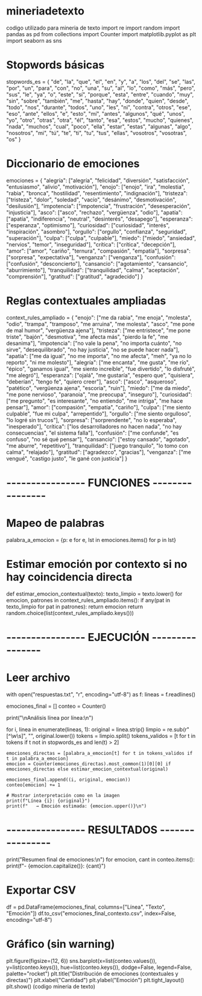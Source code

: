 # mineriadetexto
codigo utilizado para mineria de texto 
import re
import random
import pandas as pd
from collections import Counter
import matplotlib.pyplot as plt
import seaborn as sns

# Stopwords básicas
stopwords_es = {
    "de", "la", "que", "el", "en", "y", "a", "los", "del", "se", "las", "por", "un", "para", "con",
    "no", "una", "su", "al", "lo", "como", "más", "pero", "sus", "le", "ya", "o", "este", "sí",
    "porque", "esta", "entre", "cuando", "muy", "sin", "sobre", "también", "me", "hasta", "hay",
    "donde", "quien", "desde", "todo", "nos", "durante", "todos", "uno", "les", "ni", "contra",
    "otros", "ese", "eso", "ante", "ellos", "e", "esto", "mí", "antes", "algunos", "qué", "unos",
    "yo", "otro", "otras", "otra", "él", "tanto", "esa", "estos", "mucho", "quienes", "nada",
    "muchos", "cual", "poco", "ella", "estar", "estas", "algunas", "algo", "nosotros", "mi",
    "tú", "te", "ti", "tu", "tus", "ellas", "vosotros", "vosotras", "os"
}

# Diccionario de emociones
emociones = {
    "alegría": ["alegría", "felicidad", "diversión", "satisfacción", "entusiasmo", "alivio", "motivación"],
    "enojo": ["enojo", "ira", "molestia", "rabia", "bronca", "hostilidad", "resentimiento", "indignación"],
    "tristeza": ["tristeza", "dolor", "soledad", "vacío", "desánimo", "desmotivación", "desilusión"],
    "impotencia": ["impotencia", "frustración", "desesperación", "injusticia"],
    "asco": ["asco", "rechazo", "vergüenza", "odio"],
    "apatía": ["apatía", "indiferencia", "neutral", "desinterés", "desapego"],
    "esperanza": ["esperanza", "optimismo"],
    "curiosidad": ["curiosidad", "interés", "inspiración", "asombro"],
    "orgullo": ["orgullo", "confianza", "seguridad", "superación"],
    "culpa": ["culpa", "culpable"],
    "miedo": ["miedo", "ansiedad", "nervios", "temor", "inseguridad"],
    "crítica": ["crítica", "decepción"],
    "amor": ["amor", "cariño", "ternura", "compasión", "empatía"],
    "sorpresa": ["sorpresa", "expectativa"],
    "venganza": ["venganza"],
    "confusión": ["confusión", "desconcierto"],
    "cansancio": ["agotamiento", "cansancio", "aburrimiento"],
    "tranquilidad": ["tranquilidad", "calma", "aceptación", "comprensión"],
    "gratitud": ["gratitud", "agradecido"]
}

# Reglas contextuales ampliadas
context_rules_ampliado = {
    "enojo": ["me da rabia", "me enoja", "molesta", "odio", "trampa", "tramposo", "me arruina", "me molesta", "asco", "me pone de mal humor", "vergüenza ajena"],
    "tristeza": ["me entristece", "me pone triste", "bajón", "desmotiva", "me afecta más", "pierdo la fe", "me desanima"],
    "impotencia": ["no vale la pena", "no importa cuánto", "no sirve", "desequilibrado", "no hay justicia", "no se puede hacer nada"],
    "apatía": ["me da igual", "no me importa", "no me afecta", "meh", "ya no lo reporto", "ni me molesto"],
    "alegría": ["me encanta", "me gusta", "me río", "épico", "ganamos igual", "me siento increíble", "fue divertido", "lo disfruté", "me alegró"],
    "esperanza": ["ojalá", "me gustaría", "espero que", "quisiera", "deberían", "tengo fe", "quiero creer"],
    "asco": ["asco", "asqueroso", "patético", "vergüenza ajena", "escoria", "ruin"],
    "miedo": ["me da miedo", "me pone nervioso", "paranoia", "me preocupa", "inseguro"],
    "curiosidad": ["me pregunto", "es interesante", "no entiendo", "me intriga", "me hace pensar"],
    "amor": ["compasión", "empatía", "cariño"],
    "culpa": ["me siento culpable", "fue mi culpa", "arrepentido"],
    "orgullo": ["me siento orgulloso", "lo logré sin trucos"],
    "sorpresa": ["sorprendente", "no lo esperaba", "inesperado"],
    "crítica": ["los desarrolladores no hacen nada", "no hay consecuencias", "el sistema falla"],
    "confusión": ["me confunde", "es confuso", "no sé qué pensar"],
    "cansancio": ["estoy cansado", "agotado", "me aburre", "repetitivo"],
    "tranquilidad": ["juego tranquilo", "lo tomo con calma", "relajado"],
    "gratitud": ["agradezco", "gracias"],
    "venganza": ["me vengué", "castigo justo", "le gané con justicia"]
}

# ---------------- FUNCIONES ----------------

# Mapeo de palabras
palabra_a_emocion = {p: e for e, lst in emociones.items() for p in lst}

# Estimar emoción por contexto si no hay coincidencia directa
def estimar_emocion_contextual(texto):
    texto_limpio = texto.lower()
    for emocion, patrones in context_rules_ampliado.items():
        if any(pat in texto_limpio for pat in patrones):
            return emocion
    return random.choice(list(context_rules_ampliado.keys()))

# ---------------- EJECUCIÓN ----------------

# Leer archivo
with open("respuestas.txt", "r", encoding="utf-8") as f:
    lineas = f.readlines()

emociones_final = []
conteo = Counter()

print("\nAnálisis línea por línea:\n")

for i, linea in enumerate(lineas, 1):
    original = linea.strip()
    limpio = re.sub(r"[^\w\s]", "", original.lower())
    tokens = limpio.split()
    tokens_validos = [t for t in tokens if t not in stopwords_es and len(t) > 2]

    emociones_directas = [palabra_a_emocion[t] for t in tokens_validos if t in palabra_a_emocion]
    emocion = Counter(emociones_directas).most_common(1)[0][0] if emociones_directas else estimar_emocion_contextual(original)

    emociones_final.append((i, original, emocion))
    conteo[emocion] += 1

    # Mostrar interpretación como en la imagen
    print(f"Línea {i}: {original}")
    print(f"   → Emoción estimada: {emocion.upper()}\n")

# ---------------- RESULTADOS ----------------

print("Resumen final de emociones:\n")
for emocion, cant in conteo.items():
    print(f"- {emocion.capitalize()}: {cant}")

# Exportar CSV
df = pd.DataFrame(emociones_final, columns=["Línea", "Texto", "Emoción"])
df.to_csv("emociones_final_contexto.csv", index=False, encoding="utf-8")

# Gráfico (sin warning)
plt.figure(figsize=(12, 6))
sns.barplot(x=list(conteo.values()), y=list(conteo.keys()), hue=list(conteo.keys()), dodge=False, legend=False, palette="rocket")
plt.title("Distribución de emociones (contextuales y directas)")
plt.xlabel("Cantidad")
plt.ylabel("Emoción")
plt.tight_layout()
plt.show()
(codigo mineria de texto) 






